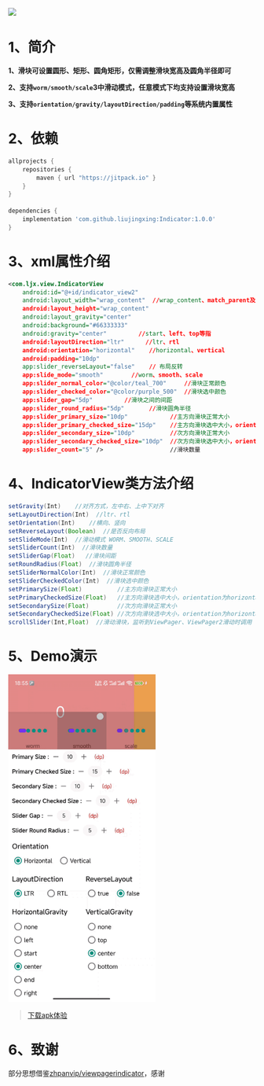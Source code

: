 [![](https://jitpack.io/v/liujingxing/Indicator.svg)](https://jitpack.io/#liujingxing/Indicator) 

# 1、简介

**1、滑块可设置圆形、矩形、圆角矩形，仅需调整滑块宽高及圆角半径即可**

**2、支持`worm/smooth/scale`3中滑动模式，任意模式下均支持设置滑块宽高**

**3、支持`orientation/gravity/layoutDirection/padding`等系统内置属性**

# 2、依赖

```gradle
allprojects {
    repositories {
        maven { url "https://jitpack.io" }
    }
}

dependencies {
    implementation 'com.github.liujingxing:Indicator:1.0.0'  
}
```


# 3、xml属性介绍


```xml
<com.ljx.view.IndicatorView                            
    android:id="@+id/indicator_view2"                  
    android:layout_width="wrap_content"  //wrap_content、match_parent及任意固定值  
    android:layout_height="wrap_content"               
    android:layout_gravity="center"                    
    android:background="#66333333"                     
    android:gravity="center"         //start、left、top等指
    android:layoutDirection="ltr"      //ltr、rtl                
    android:orientation="horizontal"    //horizontal、vertical               
    android:padding="10dp"
    app:slider_reverseLayout="false"    // 布局反转                             
    app:slide_mode="smooth"        //worm、smooth、scale
    app:slider_normal_color="@color/teal_700"     //滑块正常颜色
    app:slider_checked_color="@color/purple_500"  //滑块选中颜色     
    app:slider_gap="5dp"         //滑块之间的间距
    app:slider_round_radius="5dp"       //滑块圆角半径
    app:slider_primary_size="10dp"            //主方向滑块正常大小                            
    app:slider_primary_checked_size="15dp"    //主方向滑块选中大小，orientation为horizontal时，就是滑块选中的宽度       
    app:slider_secondary_size="10dp"          //次方向滑块正常大小         
    app:slider_secondary_checked_size="10dp"  //次方向滑块选中大小，orientation为horizontal时，就是滑块选中的高度         
    app:slider_count="5" />                   //滑块数量       
```

# 4、IndicatorView类方法介绍

```java
setGravity(Int)    //对齐方式，左中右、上中下对齐
setLayoutDirection(Int)  //ltr、rtl
setOrientation(Int)    //横向、竖向
setReverseLayout(Boolean)  //是否反向布局
setSlideMode(Int)  //滑动模式 WORM、SMOOTH、SCALE
setSliderCount(Int)  //滑块数量
setSliderGap(Float)   //滑块间距
setRoundRadius(Float)  //滑块圆角半径
setSliderNormalColor(Int)  //滑块正常颜色
setSliderCheckedColor(Int)  //滑块选中颜色
setPrimarySize(Float)          //主方向滑块正常大小                   
setPrimaryCheckedSize(Float)   //主方向滑块选中大小，orientation为horizontal时，就是滑块选中的宽度           
setSecondarySize(Float)        //次方向滑块正常大小         
setSecondaryCheckedSize(Float) //次方向滑块选中大小，orientation为horizontal时，就是滑块选中的高度         
scrollSlider(Int,Float)  //滑动滑块，监听到ViewPager、ViewPager2滑动时调用
```

# 5、Demo演示

<img src="https://github.com/liujingxing/Indicator/blob/master/screen/indicator.gif" width = "300" height = "666" />

> [下载apk体验](https://github.com/liujingxing/Indicator/blob/master/screen/app-debug.apk)


# 6、致谢

部分思想借鉴[zhpanvip/viewpagerindicator](https://github.com/zhpanvip/viewpagerindicator)，感谢

